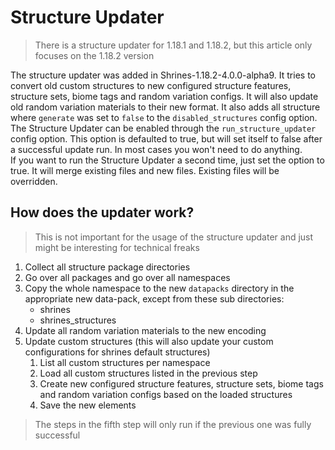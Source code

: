 # Structure Updater

> There is a structure updater for 1.18.1 and 1.18.2, but this article only focuses on the 1.18.2 version

The structure updater was added in Shrines-1.18.2-4.0.0-alpha9. It tries to convert old custom structures to new
configured structure features, structure sets, biome tags and random variation configs. It will also update old random variation
materials to their new format. It also adds all structure where `generate` was set to `false` to the `disabled_structures` config option.
The Structure Updater can be enabled through the `run_structure_updater` config option.
This option is defaulted to true, but will set itself to false after a successful update run. In most cases you won't need to do anything.\
If you want to run the Structure Updater a second time, just set the option to true. It will merge existing files and new files. 
Existing files will be overridden.

## How does the updater work?

> This is not important for the usage of the structure updater and just might be interesting for technical freaks

1. Collect all structure package directories
2. Go over all packages and go over all namespaces
3. Copy the whole namespace to the new `datapacks` directory in the appropriate new data-pack, except from these sub directories:
   - shrines
   - shrines_structures
4. Update all random variation materials to the new encoding
5. Update custom structures (this will also update your custom configurations for shrines default structures)
   1. List all custom structures per namespace
   2. Load all custom structures listed in the previous step
   3. Create new configured structure features, structure sets, biome tags and random variation configs based on the loaded structures
   4. Save the new elements
> The steps in the fifth step will only run if the previous one was fully successful